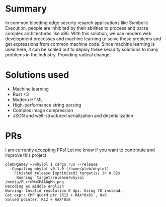 # Summary

In common bleeding edge securty resarch applications like Symbolic Execution,
people are inhibited by their abilities to process and parse complex
architectures like x86. With this solution, we use modern web development
processes and machine learning to solve those problems and get expressions
from common machine code. Since machine learning is used here, it can be
scaled out to deploy these security solutions to many problems in the industry.
Providing radical change.

# Solutions used

- Machine learning
- Rust <3
- Modern HTML
- High-performance string parsing
- Complex image compression
- JSON and well-structured serialization and deserialization

# PRs

I am currently accepting PRs! Let me know if you want to contribute and improve
this project.

```
pleb@gamey ~/whylol $ cargo run --release
   Compiling whylol v0.1.0 (/home/pleb/whylol)
    Finished release [optimized] target(s) in 0.82s
     Running `target/release/whylol`
/media/FLcfnWwXMAA6gMn.png
Decoding as middle english
Warning: Invalid resolution 0 dpi. Using 70 instead.
Got expr: CMP quord ptr (R12 + RAX*0x8] , 0x0
Solved pointer: R12 + RAX*0x8
```

